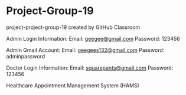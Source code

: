 # Project-Group-19
project-project-group-19 created by GitHub Classroom

Admin Login Information:
Email: geegee@gmail.com
Password: 123456

Admin Gmail Account:
Email: geegees132@gmail.com
Password: adminpassword

Doctor Login Information:
Email: squarepants@gmail.com
Password: 123456


Healthcare Appointment Management System (HAMS)

